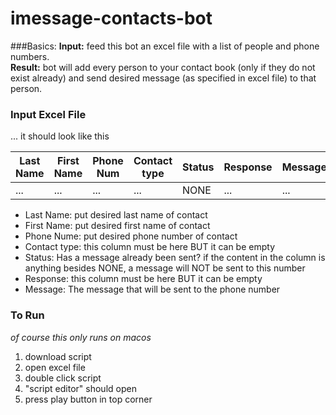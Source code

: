 # imessage-contacts-bot

###Basics:
**Input:** feed this bot an excel file with a list of people and phone numbers. 
<br/>**Result:** bot will add every person to your contact book (only if they do not exist already) and send desired message (as specified in excel file) to that person.


### Input Excel File
... it should look like this

| Last Name   | First Name  | Phone Num   | Contact type| Status      | Response    | Message     | 
| ----------- | ----------- | ----------- | ----------- | ----------- | ----------- | ----------- |
| ...         | ...         | ...         | ...         | NONE        | ...         | ...         |

- Last Name: put desired last name of contact
- First Name: put desired first name of contact
- Phone Nume: put desired phone number of contact
- Contact type: this column must be here BUT it can be empty
- Status: Has a message already been sent? if the content in the column is anything besides NONE, a message will NOT be sent to this number
- Response: this column must be here BUT it can be empty
- Message: The message that will be sent to the phone number

### To Run
*of course this only runs on macos*
<br/>
1. download script
2. open excel file
3. double click script
4. "script editor" should open
5. press play button in top corner


